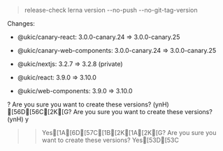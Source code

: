 
> release-check
> lerna version --no-push --no-git-tag-version


Changes:

- @ukic/canary-react: 3.0.0-canary.24 => 3.0.0-canary.25

- @ukic/canary-web-components: 3.0.0-canary.24 => 3.0.0-canary.25

- @ukic/nextjs: 3.2.7 => 3.2.8 (private)

- @ukic/react: 3.9.0 => 3.10.0

- @ukic/web-components: 3.9.0 => 3.10.0

? Are you sure you want to create these versions? (ynH) [56D[56C[2K[G? Are you sure you want to create these versions? (ynH) y
>> Yes[1A[6D[57C[1B[2K[1A[2K[G? Are you sure you want to create these versions? Yes[53D[53C
